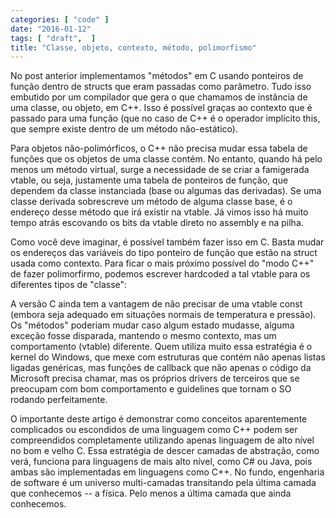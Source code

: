 ```yaml
---
categories: [ "code" ]
date: "2016-01-12"
tags: [ "draft",  ]
title: "Classe, objeto, contexto, método, polimorfismo"
---
```

No post anterior implementamos "métodos" em C usando ponteiros de função dentro de structs que eram passadas como parâmetro. Tudo isso embutido por um compilador que gera o que chamamos de instância de uma classe, ou objeto, em C++. Isso é possível graças ao contexto que é passado para uma função (que no caso de C++ é o operador implícito this, que sempre existe dentro de um método não-estático).


Para objetos não-polimórficos, o C++ não precisa mudar essa tabela de funções que os objetos de uma classe contém. No entanto, quando há pelo menos um método virtual, surge a necessidade de se criar a famigerada vtable, ou seja, justamente uma tabela de ponteiros de função, que dependem da classe instanciada (base ou algumas das derivadas). Se uma classe derivada sobrescreve um método de alguma classe base, é o endereço desse método que irá existir na vtable. Já vimos isso há muito tempo atrás escovando os bits da vtable direto no assembly e na pilha.




Como você deve imaginar, é possível também fazer isso em C. Basta mudar os endereços das variáveis do tipo ponteiro de função que estão na struct usada como contexto. Para ficar o mais próximo possível do "modo C++" de fazer polimorfirmo, podemos escrever hardcoded a tal vtable para os diferentes tipos de "classe":




A versão C ainda tem a vantagem de não precisar de uma vtable const (embora seja adequado em situações normais de temperatura e pressão). Os "métodos" poderiam mudar caso algum estado mudasse, alguma exceção fosse disparada, mantendo o mesmo contexto, mas um comportamento (vtable) diferente. Quem utiliza muito essa estratégia é o kernel do Windows, que mexe com estruturas que contém não apenas listas ligadas genéricas, mas funções de callback que não apenas o código da Microsoft precisa chamar, mas os próprios drivers de terceiros que se preocupam com bom comportamento e guidelines que tornam o SO rodando perfeitamente.

O importante deste artigo é demonstrar como conceitos aparentemente complicados ou escondidos de uma linguagem como C++ podem ser compreendidos completamente utilizando apenas linguagem de alto nível no bom e velho C. Essa estratégia de descer camadas de abstração, como verá, funciona para linguagens de mais alto nível, como C# ou Java, pois ambas são implementadas em linguagens como C++. No fundo, engenharia de software é um universo multi-camadas transitando pela última camada que conhecemos -- a física. Pelo menos a última camada que ainda conhecemos.
